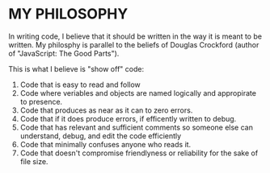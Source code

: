 MY PHILOSOPHY
======

In writing code, I believe that it should be written in the way it is meant to be written. My philosphy is parallel to the beliefs of Douglas Crockford (author of "JavaScript: The Good Parts").

This is what I believe is "show off" code:

  1. Code that is easy to read and follow
  2. Code where veriables and objects are named logically and appropirate to presence.
  3. Code that produces as near as it can to zero errors.
  4. Code that if it does produce errors, if efficently written to debug.
  5. Code that has relevant and sufficient comments so someone else can understand, debug, and edit the code efficiently
  6. Code that minimally confuses anyone who reads it.
  7. Code that doesn't compromise friendlyness or reliability for the sake of file size.

    
